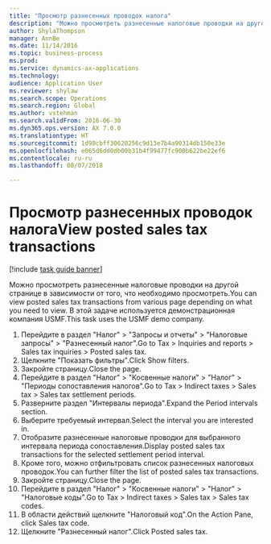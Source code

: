 ```yaml
--- 
title: "Просмотр разнесенных проводок налога"
description: "Можно просмотреть разнесенные налоговые проводки на другой странице в зависимости от того, что необходимо просмотреть."
author: ShylaThompson
manager: AnnBe
ms.date: 11/14/2016
ms.topic: business-process
ms.prod: 
ms.service: dynamics-ax-applications
ms.technology: 
audience: Application User
ms.reviewer: shylaw
ms.search.scope: Operations
ms.search.region: Global
ms.author: vstehman
ms.search.validFrom: 2016-06-30
ms.dyn365.ops.version: AX 7.0.0
ms.translationtype: HT
ms.sourcegitcommit: 1d98cbff30620256c9d13e7b4a90314db150e33e
ms.openlocfilehash: e065d6dd0db00b31b4f99477fc900b622be22ef6
ms.contentlocale: ru-ru
ms.lasthandoff: 08/07/2018

---
```

# <a name="view-posted-sales-tax-transactions"></a><span data-ttu-id="61434-103">Просмотр разнесенных проводок налога</span><span class="sxs-lookup"><span data-stu-id="61434-103">View posted sales tax transactions</span></span>

[!include [task guide banner](../../includes/task-guide-banner.md)]

<span data-ttu-id="61434-104">Можно просмотреть разнесенные налоговые проводки на другой странице в зависимости от того, что необходимо просмотреть.</span><span class="sxs-lookup"><span data-stu-id="61434-104">You can view posted sales tax transactions from various page depending on what you need to view.</span></span> <span data-ttu-id="61434-105">В этой задаче используется демонстрационная компания USMF.</span><span class="sxs-lookup"><span data-stu-id="61434-105">This task uses the USMF demo company.</span></span>

1. <span data-ttu-id="61434-106">Перейдите в раздел "Налог" > "Запросы и отчеты" > "Налоговые запросы" > "Разнесенный налог".</span><span class="sxs-lookup"><span data-stu-id="61434-106">Go to Tax > Inquiries and reports > Sales tax inquiries > Posted sales tax.</span></span>
2. <span data-ttu-id="61434-107">Щелкните "Показать фильтры".</span><span class="sxs-lookup"><span data-stu-id="61434-107">Click Show filters.</span></span>
3. <span data-ttu-id="61434-108">Закройте страницу.</span><span class="sxs-lookup"><span data-stu-id="61434-108">Close the page.</span></span>
4. <span data-ttu-id="61434-109">Перейдите в раздел "Налог" > "Косвенные налоги" > "Налог" > "Периоды сопоставления налогов".</span><span class="sxs-lookup"><span data-stu-id="61434-109">Go to Tax > Indirect taxes > Sales tax > Sales tax settlement periods.</span></span>
5. <span data-ttu-id="61434-110">Разверните раздел "Интервалы периода".</span><span class="sxs-lookup"><span data-stu-id="61434-110">Expand the Period intervals section.</span></span>
6. <span data-ttu-id="61434-111">Выберите требуемый интервал.</span><span class="sxs-lookup"><span data-stu-id="61434-111">Select the interval you are interested in.</span></span>
7. <span data-ttu-id="61434-112">Отобразите разнесенные налоговые проводки для выбранного интервала периода сопоставления.</span><span class="sxs-lookup"><span data-stu-id="61434-112">Display posted sales tax transactions for the selected settlement period interval.</span></span>
8. <span data-ttu-id="61434-113">Кроме того, можно отфильтровать список разнесенных налоговых проводок.</span><span class="sxs-lookup"><span data-stu-id="61434-113">You can further filter the list of posted sales tax transactions.</span></span>
9. <span data-ttu-id="61434-114">Закройте страницу.</span><span class="sxs-lookup"><span data-stu-id="61434-114">Close the page.</span></span>
10. <span data-ttu-id="61434-115">Перейдите в раздел "Налог" > "Косвенные налоги" > "Налог" > "Налоговые коды".</span><span class="sxs-lookup"><span data-stu-id="61434-115">Go to Tax > Indirect taxes > Sales tax > Sales tax codes.</span></span>
11. <span data-ttu-id="61434-116">В области действий щелкните "Налоговый код".</span><span class="sxs-lookup"><span data-stu-id="61434-116">On the Action Pane, click Sales tax code.</span></span>
12. <span data-ttu-id="61434-117">Щелкните "Разнесенный налог".</span><span class="sxs-lookup"><span data-stu-id="61434-117">Click Posted sales tax.</span></span>


